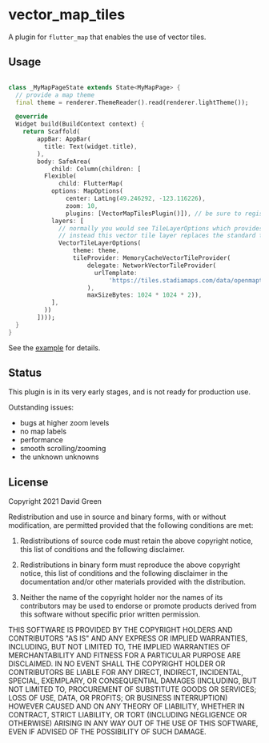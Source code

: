 # vector_map_tiles

A plugin for `flutter_map` that enables the use of vector tiles.

## Usage

```dart

class _MyMapPageState extends State<MyMapPage> {
  // provide a map theme
  final theme = renderer.ThemeReader().read(renderer.lightTheme());

  @override
  Widget build(BuildContext context) {
    return Scaffold(
        appBar: AppBar(
          title: Text(widget.title),
        ),
        body: SafeArea(
            child: Column(children: [
          Flexible(
              child: FlutterMap(
            options: MapOptions(
                center: LatLng(49.246292, -123.116226),
                zoom: 10,
                plugins: [VectorMapTilesPlugin()]), // be sure to register the plugin
            layers: [
              // normally you would see TileLayerOptions which provides raster tiles
              // instead this vector tile layer replaces the standard tile layer
              VectorTileLayerOptions(
                  theme: theme,
                  tileProvider: MemoryCacheVectorTileProvider(
                      delegate: NetworkVectorTileProvider(
                        urlTemplate:
                            'https://tiles.stadiamaps.com/data/openmaptiles/{z}/{x}/{y}.pbf?api_key=$apiKey',
                      ),
                      maxSizeBytes: 1024 * 1024 * 2)),
            ],
          ))
        ])));
  }
}
```

See the [example](example) for details.

## Status

This plugin is in its very early stages, and is not ready for production use.

Outstanding issues:

* bugs at higher zoom levels
* no map labels
* performance
* smooth scrolling/zooming
* the unknown unknowns

## License

Copyright 2021 David Green

Redistribution and use in source and binary forms, with or without modification,
are permitted provided that the following conditions are met:

1. Redistributions of source code must retain the above copyright notice,
   this list of conditions and the following disclaimer.

2. Redistributions in binary form must reproduce the above copyright notice, 
   this list of conditions and the following disclaimer in the documentation
   and/or other materials provided with the distribution.

3. Neither the name of the copyright holder nor the names of its contributors
   may be used to endorse or promote products derived from this software without
   specific prior written permission.

THIS SOFTWARE IS PROVIDED BY THE COPYRIGHT HOLDERS AND CONTRIBUTORS "AS IS" AND ANY
EXPRESS OR IMPLIED WARRANTIES, INCLUDING, BUT NOT LIMITED TO, THE IMPLIED WARRANTIES
OF MERCHANTABILITY AND FITNESS FOR A PARTICULAR PURPOSE ARE DISCLAIMED. IN NO EVENT
SHALL THE COPYRIGHT HOLDER OR CONTRIBUTORS BE LIABLE FOR ANY DIRECT, INDIRECT,
INCIDENTAL, SPECIAL, EXEMPLARY, OR CONSEQUENTIAL DAMAGES (INCLUDING, BUT NOT LIMITED
TO, PROCUREMENT OF SUBSTITUTE GOODS OR SERVICES; LOSS OF USE, DATA, OR PROFITS; OR 
BUSINESS INTERRUPTION) HOWEVER CAUSED AND ON ANY THEORY OF LIABILITY, WHETHER IN CONTRACT, 
STRICT LIABILITY, OR TORT (INCLUDING NEGLIGENCE OR OTHERWISE) ARISING IN ANY WAY OUT
 OF THE USE OF THIS SOFTWARE, EVEN IF ADVISED OF THE POSSIBILITY OF SUCH DAMAGE.